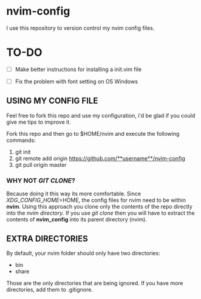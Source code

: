 # nvim-config
I use this repository to version control my nvim config files.

# TO-DO

- [ ] Make better instructions for installing a init.vim file
- [ ] Fix the problem with font setting on OS Windows


## USING MY CONFIG FILE
Feel free to fork this repo and use my configuration, i'd be glad
if you could give me tips to improve it.

Fork this repo and then go to $HOME/nvim and execute the following commands:

1. git init
2. git remote add origin https://github.com/**username**/nvim-config
3. git pull origin master

### WHY NOT *GIT CLONE*?
Because doing it this way its more comfortable. Since $XDG\_CONFIG\_HOME=$HOME,
the config files for nvim need to be within **nvim**. Using this approach you
clone only the contents of the repo directly into the *nvim directory*.
If you use *git clone* then you will have to extract the contents of **nvim\_config**
into its parent directory (nvim).


## EXTRA DIRECTORIES
By default, your nvim folder should only have two directories:

* bin
* share

Those are the only directories that are being ignored. If
you have more directories, add them to .gitignore.
